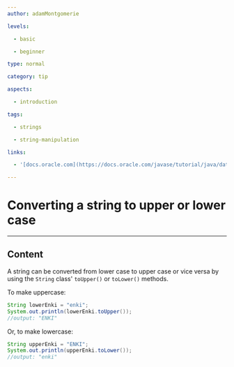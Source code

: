 ```yaml
---
author: adamMontgomerie

levels:

  - basic

  - beginner

type: normal

category: tip

aspects:

  - introduction

tags:

  - strings

  - string-manipulation

links:

  - '[docs.oracle.com](https://docs.oracle.com/javase/tutorial/java/data/manipstrings.html){website}'

---
```


# Converting a string to upper or lower case

---
## Content

A string can be converted from lower case to upper case or vice versa by using the `String` class' `toUpper()` or `toLower()` methods.

To make uppercase:

```java
String lowerEnki = "enki";
System.out.println(lowerEnki.toUpper());
//output: "ENKI"
```

Or, to make lowercase:

```java
String upperEnki = "ENKI";
System.out.println(upperEnki.toLower());
//output: "enki"
```